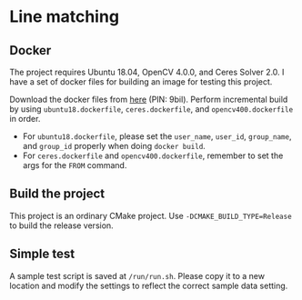 # Line matching

## Docker
The project requires Ubuntu 18.04, OpenCV 4.0.0, and Ceres Solver 2.0. I have a set of docker files for building an image for testing this project.

Download the docker files from [here][docker_and_data] (PIN: 9bil). Perform incremental build by using `ubuntu18.dockerfile`, `ceres.dockerfile`, and `opencv400.dockerfile` in order. 
- For `ubuntu18.dockerfile`, please set the `user_name`, `user_id`, `group_name`, and `group_id` properly when doing `docker build`.
- For `ceres.dockerfile` and `opencv400.dockerfile`, remember to set the args for the `FROM` command.

[docker_and_data]: https://pan.baidu.com/s/1miFO5nQVKSN4B6UGL7a0EQ

## Build the project
This project is an ordinary CMake project. Use `-DCMAKE_BUILD_TYPE=Release` to build the release version.

## Simple test
A sample test script is saved at `/run/run.sh`. Please copy it to a new location and modify the settings to reflect the correct sample data setting.
